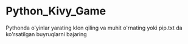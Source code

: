 # Python_Kivy_Game
Pythonda o'yinlar yarating
klon qiling va muhit o'rnating yoki pip.txt da ko'rsatilgan buyruqlarni bajaring

